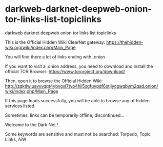 # darkweb-darknet-deepweb-onion-tor-links-list-topiclinks
darkweb darknet deepweb onion tor links list topiclinks

This is the Official Hidden Wiki ClearNet gateway:
https://thehidden-wiki.org/wiki/index.php/Main_Page

You will find there a lot of links ending with .onion

If you want to visit a .onion address, you need to download and install the official TOR Browser:
https://www.torproject.org/download/

Then, open it to browse the Official Hidden Wiki:
http://zqktlwiuavvvqqt4ybvgvi7tyo4hjl5xgfuvpdf6otjiycgwqbym2qad.onion/wiki/index.php/Main_Page

If this page loads successfully, you will be able to browse any of hidden services listed.

Sometimes, links can be temporarily offline, discontinued...

Welcome to the Dark Net !

Some keywords are sensitive and must not be searched: Torpedo, Topic Links, AiW
